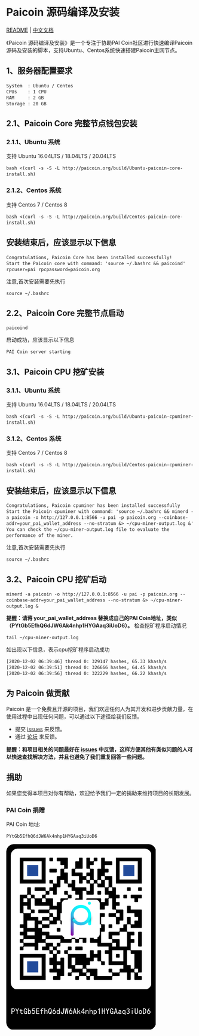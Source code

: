 # Paicoin 源码编译及安装

[README](README.md) | [中文文档](README_zh.md)

《Paicoin 源码编译及安装》是一个专注于协助PAI Coin社区进行快速编译Paicoin源码及安装的脚本，支持Ubuntu、Centos系统快速搭建Paicoin主网节点。

## 1、服务器配置要求
```
System  : Ubuntu / Centos 
CPUs    : 1 CPU
RAM     : 2 GB
Storage : 20 GB
```
## 2.1、Paicoin Core 完整节点钱包安装
### 2.1.1、Ubuntu 系统
支持 Ubuntu 16.04LTS / 18.04LTS / 20.04LTS
```
bash <(curl -s -S -L http://paicoin.org/build/Ubuntu-paicoin-core-install.sh)
```

### 2.1.2、Centos 系统
支持 Centos 7 / Centos 8
```
bash <(curl -s -S -L http://paicoin.org/build/Centos-paicoin-core-install.sh)
```

## 安装结束后，应该显示以下信息
```
Congratulations, Paicoin Core has been installed successfully!
Start the Paicoin core with command: 'source ~/.bashrc && paicoind'
rpcuser=pai rpcpassword=paicoin.org
```
注意,首次安装需要先执行
```
source ~/.bashrc
```
## 2.2、Paicoin Core 完整节点启动

```
paicoind
```
启动成功，应该显示以下信息
```
PAI Coin server starting
```

## 3.1、Paicoin CPU 挖矿安装

### 3.1.1、Ubuntu 系统
支持 Ubuntu 16.04LTS / 18.04LTS / 20.04LTS
```
bash <(curl -s -S -L http://paicoin.org/build/Ubuntu-paicoin-cpuminer-install.sh)
```

### 3.1.2、Centos 系统
支持 Centos 7 / Centos 8
```
bash <(curl -s -S -L http://paicoin.org/build/Centos-paicoin-cpuminer-install.sh)
```

## 安装结束后，应该显示以下信息

```
Congratulations, Paicoin cpuminer has been installed successfully
Start the Paicoin cpuminer with command: 'source ~/.bashrc && minerd -a paicoin -o http://127.0.0.1:8566 -u pai -p paicoin.org --coinbase-addr=your_pai_wallet_address --no-stratum &> ~/cpu-miner-output.log &'
You can check the ~/cpu-miner-output.log file to evaluate the performance of the miner.
```

注意,首次安装需要先执行
```
source ~/.bashrc
```

## 3.2、Paicoin CPU 挖矿启动

```
minerd -a paicoin -o http://127.0.0.1:8566 -u pai -p paicoin.org --coinbase-addr=your_pai_wallet_address --no-stratum &> ~/cpu-miner-output.log &
```
**提醒：请蒋 your_pai_wallet_address 替换成自己的PAI Coin地址，类似（PYtGb5EfhQ6dJW6Ak4nhp1HYGAaq3iUoD6）。**
检查挖矿程序启动情况
```
tail ~/cpu-miner-output.log
```
如出现以下信息，表示cpu挖矿程序启动成功

```
[2020-12-02 06:39:46] thread 0: 329147 hashes, 65.33 khash/s
[2020-12-02 06:39:51] thread 0: 326666 hashes, 64.45 khash/s
[2020-12-02 06:39:56] thread 0: 322229 hashes, 66.22 khash/s
```

## 为 Paicoin 做贡献

Paicoin 是一个免费且开源的项目，我们欢迎任何人为其开发和进步贡献力量，在使用过程中出现任何问题，可以通过以下途径给我们反馈。

* 提交 [issues](https://github.com/paicoin/build-install/issues) 来反馈。
* 通过 [论坛](https://paiforum.com/) 来反馈。

**提醒：和项目相关的问题最好在 [issues](https://github.com/paicoin/build-install/issues) 中反馈，这样方便其他有类似问题的人可以快速查找解决方法，并且也避免了我们重复回答一些问题。**

## 捐助

如果您觉得本项目对你有帮助，欢迎给予我们一定的捐助来维持项目的长期发展。

### PAI Coin 捐赠

PAI Coin 地址: 
```
PYtGb5EfhQ6dJW6Ak4nhp1HYGAaq3iUoD6
```
![donate PAI Coin](https://github.com/paicoin/build-install/blob/feature-add-readme/doc/pic/donate-paicoin.png)

